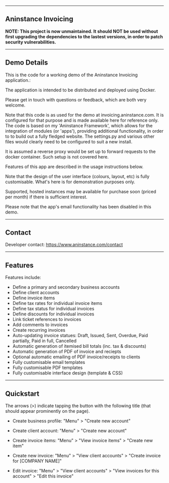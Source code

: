 ------------------------
**Aninstance Invoicing**
------------------------

__NOTE: This project is now unmaintained. It should NOT be used without first upgrading the dependencies to the lastest versions, in order to patch security vulnerabilities.__

----------------
**Demo Details**
----------------

This is the code for a working demo of the Aninstance Invoicing application.:

The application is intended to be distributed and deployed using Docker.

Please get in touch with questions or feedback, which are both very welcome.

Note that this code is as used for the demo at invoicing.aninstance.com. It is configured for that purpose and is
made available here for reference only. The code is based on my 'Aninstance Framework', which allows for the integration of 
modules (or 'apps'), providing additional functionality, in order to to build out a fully fledged website. 
The settings.py and various other files would clearly need to be configured to suit a new install.

It is assumed a reverse proxy would be set up to forward requests to the docker container. Such setup is not covered here.

Features of this app are described in the usage instructions below.

Note that the design of the user interface (colours, layout, etc) is fully customisable. What's here is for demonstration purposes only.

Supported, hosted instances may be available for purchase soon (priced per month) if there is sufficient interest.

Please note that the app's email functionality has been disabled in this demo.

-----------
**Contact**
-----------

Developer contact: https://www.aninstance.com/contact

------------
**Features**
------------

Features include:

- Define a primary and secondary business accounts
- Define client accounts
- Define invoice items
- Define tax rates for individual invoice items
- Define tax status for individual invoices
- Define discounts for individual invoices
- Link ticket references to invoices
- Add comments to invoices
- Create recurring invoices
- Auto-updating invoice statues: Draft, Issued, Sent, Overdue, Paid partially, Paid in full, Cancelled
- Automatic generation of itemised bill totals (inc. tax & discounts)
- Automatic generation of PDF of invoice and reciepts
- Optional automatic emailing of PDF invoice/receipts to clients
- Fully customisable email templates
- Fully customisable PDF templates
- Fully customisable interface design (template & CSS)

--------------
**Quickstart**
--------------

The arrows (>) indicate tapping the button with the following title (that should appear prominently on the page).

- Create business profile: "Menu" > "Create new account"

- Create client account: "Menu" > "Create new account"

- Create invoice items: "Menu" > "View invoice items" > "Create new item"

- Create new invoice: "Menu" > "View client accounts" > "Create invoice for [COMPANY NAME]"

- Edit invoice: "Menu" > "View client accounts" > "View invoices for this account" > "Edit this invoice"
